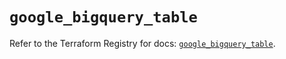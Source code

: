 # `google_bigquery_table`

Refer to the Terraform Registry for docs: [`google_bigquery_table`](https://registry.terraform.io/providers/hashicorp/google/5.39.1/docs/resources/bigquery_table).
